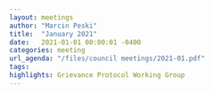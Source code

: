 ```yaml
---
layout: meetings
author: "Marcin Peski"
title:  "January 2021"
date:   2021-01-01 00:00:01 -0400
categories: meeting
url_agenda: "/files/council meetings/2021-01.pdf"
tags: 
highlights: Grievance Protocol Working Group
---
```

 